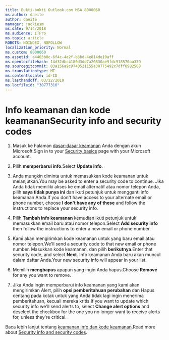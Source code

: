 ```yaml
---
title: Bukti-bukti Outlook.com MSA 8000060
ms.author: daeite
author: daeite
manager: jackiesm
ms.date: 9/14/2018
ms.audience: ITPro
ms.topic: article
ROBOTS: NOINDEX, NOFOLLOW
localization_priority: Normal
ms.custom: 8000060
ms.assetid: a4403b0c-6f4c-4e2f-b3bd-4e814de10aff
ms.openlocfilehash: 14d32dbc4180d3dd7a20830ae9fdc918570aa359
ms.sourcegitcommit: 03a156a9c9740521155a30775492c7dff0982588
ms.translationtype: MT
ms.contentlocale: id-ID
ms.lasthandoff: 03/22/2019
ms.locfileid: "30777310"
---
```

# <a name="security-info-and-security-codes"></a><span data-ttu-id="48c91-102">Info keamanan dan kode keamanan</span><span class="sxs-lookup"><span data-stu-id="48c91-102">Security info and security codes</span></span>

1. <span data-ttu-id="48c91-103">Masuk ke halaman [dasar-dasar keamanan](https://account.microsoft.com/security) Anda dengan akun Microsoft.</span><span class="sxs-lookup"><span data-stu-id="48c91-103">Sign in to your [Security basics](https://account.microsoft.com/security) page with your Microsoft account.</span></span> 
    
2. <span data-ttu-id="48c91-104">Pilih **memperbarui info**.</span><span class="sxs-lookup"><span data-stu-id="48c91-104">Select **Update info**.</span></span> 
    
3. <span data-ttu-id="48c91-105">Anda mungkin diminta untuk memasukkan kode keamanan untuk melanjutkan.</span><span class="sxs-lookup"><span data-stu-id="48c91-105">You may be asked to enter a security code to continue.</span></span> <span data-ttu-id="48c91-106">Jika Anda tidak memiliki akses ke email alternatif atau nomor telepon Anda, pilih **saya tidak punya ini** dan ikuti petunjuk untuk mengganti info keamanan Anda.</span><span class="sxs-lookup"><span data-stu-id="48c91-106">If you don't have access to your alternate email or phone number, choose **I don't have any of these** and follow the instructions to replace your security info.</span></span> 
    
4. <span data-ttu-id="48c91-107">Pilih **Tambah info keamanan** kemudian ikuti petunjuk untuk memasukkan email baru atau nomor telepon.</span><span class="sxs-lookup"><span data-stu-id="48c91-107">Select **Add security info** then follow the instructions to enter a new email or phone number.</span></span> 
    
5. <span data-ttu-id="48c91-108">Kami akan mengirimkan kode keamanan untuk yang baru email atau nomor telepon.</span><span class="sxs-lookup"><span data-stu-id="48c91-108">We'll send a security code to that new email or phone number.</span></span> <span data-ttu-id="48c91-109">Masukkan kode keamanan, dan pilih **berikutnya**.</span><span class="sxs-lookup"><span data-stu-id="48c91-109">Enter that security code, and select **Next**.</span></span> <span data-ttu-id="48c91-110">Info keamanan Anda baru akan muncul dalam daftar Anda.</span><span class="sxs-lookup"><span data-stu-id="48c91-110">Your new security info will appear in your list.</span></span> 
    
6. <span data-ttu-id="48c91-111">Memilih **menghapus** apapun yang ingin Anda hapus.</span><span class="sxs-lookup"><span data-stu-id="48c91-111">Choose **Remove** for any you want to remove.</span></span> 
    
7. <span data-ttu-id="48c91-112">Jika Anda ingin memperbarui info keamanan yang kami akan mengirimkan Alert, pilih **opsi pemberitahuan perubahan** dan Hapus centang pada kotak untuk yang Anda tidak lagi ingin menerima pemberitahuan, kecuali mereka kritis.</span><span class="sxs-lookup"><span data-stu-id="48c91-112">If you want to update which security info we'll send alerts to, select **Change alert options** and deselect the checkbox for the one you no longer want to receive alerts for, unless they're critical.</span></span> 
    
<span data-ttu-id="48c91-113">Baca lebih lanjut tentang [keamanan info dan kode keamanan](https://support.microsoft.com/help/12428/).</span><span class="sxs-lookup"><span data-stu-id="48c91-113">Read more about [Security info and security codes](https://support.microsoft.com/help/12428/).</span></span>
  

